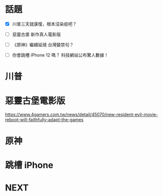 # 話題
- [x] 川普三天就康復，根本沒染疫吧？
- [ ] 惡靈古堡 新作真人電影版
- [ ] 《原神》繼續延燒  台灣變禁句？
- [ ] 你會跳槽 iPhone 12 嗎？ 科技網站公布驚人數據！


# 川普

# 惡靈古堡電影版
https://www.4gamers.com.tw/news/detail/45070/new-resident-evil-movie-reboot-will-faithfully-adapt-the-games

# 原神

# 跳槽 iPhone

# NEXT